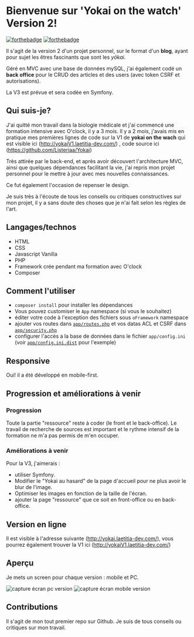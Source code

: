 # Bienvenue sur 'Yokai on the watch' Version 2!

[![forthebadge](http://forthebadge.com/images/badges/built-with-love.svg)](http://forthebadge.com)  [![forthebadge](http://forthebadge.com/images/badges/powered-by-electricity.svg)](http://forthebadge.com)

Il s'agit de la version 2 d'un projet personnel, sur le format d'un **blog**, ayant pour sujet les êtres fascinants que sont les *yōkai*.

Géré en MVC avec une base de données mySQL, j'ai également codé un **back office** pour le CRUD des articles et des users (avec token CSRF et autorisations).

La V3 est prévue et sera codée en Symfony.


## Qui suis-je?

J'ai quitté mon travail dans la biologie médicale et j'ai commencé une formation intensive avec O'clock, il y a 3 mois.
Il y a 2 mois, j'avais mis en pratique mes premières lignes de code sur la V1 de **yokai on the wach** qui est visible ici (http://yokaiV1.laetitia-dev.com/) , code source ici (https://github.com/Listeriaa/Yokai)

Très attirée par le back-end, et après avoir découvert l'architecture MVC, ainsi que quelques dépendances facilitant la vie, j'ai repris mon projet personnel pour le mettre à jour avec mes nouvelles connaissances.

Ce fut également l'occasion de repenser le design.

Je suis très à l'écoute de tous les conseils ou critiques constructives sur mon projet, il y a sans doute des choses que je n'ai fait selon les règles de l'art.

## Langages/technos

* HTML
* CSS
* Javascript Vanilla
* PHP
* Framework crée pendant ma formation avec O'clock
* Composer

## Comment l'utiliser

- `composer install` pour installer les dépendances
- Vous pouvez customiser le `App` namespace (si vous le souhaitez)
- éditer votre code à l'exception des fichiers sous `oFramework` namespace
- ajouter vos routes dans  [`app/routes.php`](app/routes.php) et vos datas ACL et CSRF dans [`app/security.php`](app/security.php)
- configurer l'accès a la base de données dans le fichier `app/config.ini` (voir [`app/config.ini.dist`](app/config.ini.dist) pour l'exemple)

## Responsive

Oui! il a été développé en mobile-first. 

## Progression et améliorations à venir
### Progression
Toute la partie "ressource" reste à coder (le front et le back-office). Le travail de recherche de sources est important et le rythme intensif de la formation ne m'a pas permis de 
m'en occuper.

### Améliorations à venir
Pour la V3, j'aimerais :
- utiliser Symfony.
- Modifier le "Yokai au hasard" de la page d'accueil pour ne plus avoir le blur de l'image.
- Optimiser les images en fonction de la taille de l'écran.
- ajouter la page "ressource" que ce soit en front-office ou en back-office.

## Version en ligne

Il est visible à l'adresse suivante (http://yokai.laetitia-dev.com/), vous pourrez également trouver la V1 ici (http://yokaiV1.laetitia-dev.com/)


## Aperçu

Je mets un screen pour chaque version : mobile et PC.

![capture écran pc version](images/yokaiV2-desktop.png)                     ![capture écran mobile version](images/yokaiV2-mobile.png)  


## Contributions

Il s'agit de mon tout premier repo sur Github. Je suis de tous conseils ou critiques sur mon travail.
